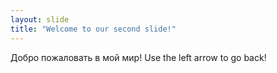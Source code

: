 ```yaml
---
layout: slide
title: "Welcome to our second slide!"
---
```

Добро пожаловать в мой мир!
Use the left arrow to go back!
